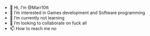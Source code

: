 - 👋 Hi, I’m @Marr10tt
- 👀 I’m interested in Games development and Software programming
- 🌱 I’m currently not learning 
- 💞️ I’m looking to collaborate on fuck all
- 📫 How to reach me no
